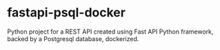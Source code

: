 # fastapi-psql-docker
Python project for a REST API created using Fast API Python framework, backed by a Postgresql database, dockerized.
